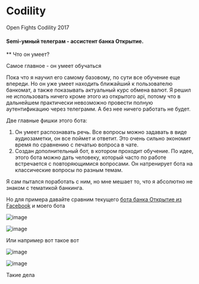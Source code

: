 # Codility
Open Fights Codility 2017

#### Semi-умный телеграм - ассистент банка Открытие.

** Что он умеет?

Самое главное - он умеет обучаться

Пока что я научил его самому базовому, по сути все обучение еще впереди. Но он уже умеет находить ближайший к пользователю банкомат, а также показывать актуальный курс обмена валют. Я решил не использовать ничего кроме этого из открытого api, потому что в дальнейшем практически невозможно провести полную аутентификацию через телеграмм. А без нее ничего работать не будет.


Две главные фишки этого бота:


1) Он умеет распознавать речь. Все вопросы можно задавать в виде аудиозаметки, он все поймет и ответит. Это очень сильно экономит время по сравнению с печатью вопроса в чате.
2) Создан дополнительный бот, в котором проходит обучение. По идее, этого бота можно дать человеку, который часто по работе встречается с повторяющимися вопросами. Он натренирует бота на классические вопросы по разным темам.

Я сам пытался поработать с ним, но мне мешает то, что я абсолютно не знаком с тематикой банкинга.


Но для примера давайте сравним текущего [бота банка Открытие из Facebook](https://www.facebook.com/otkritie.bot/) и моего бота 

![image](https://imgur.com/gallery/v1XdVaU "1")

![image](https://imgur.com/gallery/5vmHDyn "2")

Или например вот такое вот 

![image](https://imgur.com/gallery/t89sI6l "3")

![image](https://imgur.com/gallery/8Q6CH "4")

Такие дела
